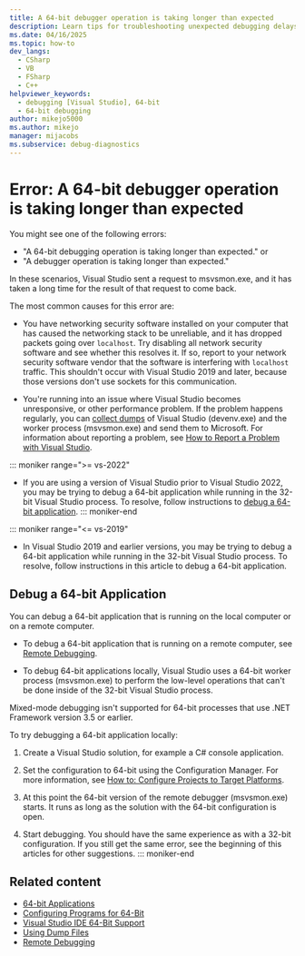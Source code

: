 ```yaml
---
title: A 64-bit debugger operation is taking longer than expected
description: Learn tips for troubleshooting unexpected debugging delays.
ms.date: 04/16/2025
ms.topic: how-to
dev_langs:
  - CSharp
  - VB
  - FSharp
  - C++
helpviewer_keywords:
  - debugging [Visual Studio], 64-bit
  - 64-bit debugging
author: mikejo5000
ms.author: mikejo
manager: mijacobs
ms.subservice: debug-diagnostics
---
```


# Error: A 64-bit debugger operation is taking longer than expected

You might see one of the following errors:

- "A 64-bit debugging operation is taking longer than expected." or
- "A debugger operation is taking longer than expected." 

In these scenarios, Visual Studio sent a request to msvsmon.exe, and it has taken a long time for the result of that request to come back.

The most common causes for this error are:

- You have networking security software installed on your computer that has caused the networking stack to be unreliable, and it has dropped packets going over `localhost`. Try disabling all network security software and see whether this resolves it. If so, report to your network security software vendor that the software is interfering with `localhost` traffic. This shouldn't occur with Visual Studio 2019 and later, because those versions don't use sockets for this communication.

- You're running into an issue where Visual Studio becomes unresponsive, or other performance problem. If the problem happens regularly, you can [collect dumps](../debugger/using-dump-files.md) of Visual Studio (devenv.exe) and the worker process (msvsmon.exe) and send them to Microsoft. For information about reporting a problem, see [How to Report a Problem with Visual Studio](../ide/how-to-report-a-problem-with-visual-studio.md).

::: moniker range=">= vs-2022"
- If you are using a version of Visual Studio prior to Visual Studio 2022, you may be trying to debug a 64-bit application while running in the 32-bit Visual Studio process. To resolve, follow instructions to [debug a 64-bit application](/previous-versions/visualstudio/visual-studio-2017/debugger/debug-64-bit-applications?view=vs-2017).
::: moniker-end

::: moniker range="<= vs-2019"
- In Visual Studio 2019 and earlier versions, you may be trying to debug a 64-bit application while running in the 32-bit Visual Studio process. To resolve, follow instructions in this article to debug a 64-bit application.

## Debug a 64-bit Application

You can debug a 64-bit application that is running on the local computer or on a remote computer.

- To debug a 64-bit application that is running on a remote computer, see [Remote Debugging](../debugger/remote-debugging.md).

- To debug 64-bit applications locally, Visual Studio uses a 64-bit worker process (msvsmon.exe) to perform the low-level operations that can't be done inside of the 32-bit Visual Studio process.

Mixed-mode debugging isn't supported for 64-bit processes that use .NET Framework version 3.5 or earlier.

To try debugging a 64-bit application locally:

1. Create a Visual Studio solution, for example a C# console application.

2. Set the configuration to 64-bit using the Configuration Manager. For more information, see [How to: Configure Projects to Target Platforms](../ide/how-to-configure-projects-to-target-platforms.md).

3. At this point the 64-bit version of the remote debugger (msvsmon.exe) starts. It runs as long as the solution with the 64-bit configuration is open.

4. Start debugging. You should have the same experience as with a 32-bit configuration. If you still get the same error, see the beginning of this articles for other suggestions.
::: moniker-end

## Related content

- [64-bit Applications](/dotnet/framework/64-bit-apps)
- [Configuring Programs for 64-Bit](/cpp/build/configuring-programs-for-64-bit-visual-cpp)
- [Visual Studio IDE 64-Bit Support](../ide/visual-studio-ide-64-bit-support.md)
- [Using Dump Files](../debugger/using-dump-files.md)
- [Remote Debugging](../debugger/remote-debugging.md)
